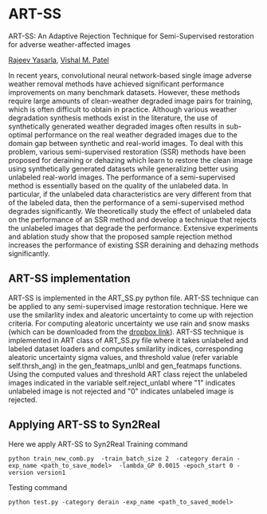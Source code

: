 # ART-SS
ART-SS: An Adaptive Rejection Technique for Semi-Supervised restoration for adverse weather-affected images

[Rajeev Yasarla](https://sites.google.com/view/rajeevyasarla/home), [Vishal M. Patel](https://engineering.jhu.edu/ece/faculty/vishal-m-patel/)

In recent years, convolutional neural network-based single image adverse weather removal methods have achieved significant performance improvements on many benchmark datasets. However, these methods require large amounts of clean-weather degraded image pairs for training, which is often difficult to obtain in practice. Although various weather degradation synthesis methods exist in the literature, the use of synthetically generated weather degraded images often results in sub-optimal performance on the real weather degraded images due to the domain gap between synthetic and real-world images. To deal with this problem, various semi-supervised restoration (SSR) methods have been proposed for deraining or dehazing which learn to restore the clean image using synthetically generated datasets while generalizing better using unlabeled real-world images. The performance of a semi-supervised method is essentially based on the quality of the unlabeled data. In particular, if the unlabeled data characteristics are very different from that of the labeled data, then the performance of a semi-supervised method degrades significantly. We theoretically study the effect of unlabeled data on the performance of an SSR method and develop a technique that rejects the unlabeled images that degrade the performance. Extensive experiments and ablation study show that the proposed sample rejection method increases the performance of existing SSR deraining and dehazing methods significantly. 

## ART-SS implementation
ART-SS is implemented in the ART_SS.py python file. ART-SS technique can be applied to any semi-supervised image restoration technique. Here we use the smilarlity index and aleatoric uncertainty to come up with rejection criteria. For computing aleatoric uncertainty we use rain and snow masks (which can be downloaded from the [dropbox link](https://www.dropbox.com/s/3jb2p3z9nt4oiu0/mask.zip?dl=0)). ART-SS technique is implemented in ART class of ART_SS.py file where it takes unlabeled and labeled dataset loaders and computes  smilarlity indices, corresponding aleatoric uncertainty sigma values, and threshold value (refer variable self.thrsh_ang) in the  gen_featmaps_unlbl and  gen_featmaps functions. Using the computed values and threshold ART class reject the unlabeled images indicated in the variable self.reject_unlabl where "1" indicates unlabeled image is not rejected and "0" indicates unlabeled image is rejected.

## Applying ART-SS to Syn2Real
Here we apply ART-SS to Syn2Real
Training command 
```
python train_new_comb.py  -train_batch_size 2  -category derain -exp_name <path_to_save_model>  -lambda_GP 0.0015 -epoch_start 0 -version version1
```
Testing command
```
python test.py -category derain -exp_name <path_to_saved_model>
```
